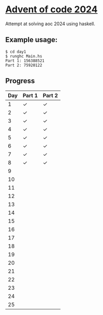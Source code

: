# [Advent of code 2024](https://adventofcode.com/2024)
Attempt at solving aoc 2024 using haskell.

## Example usage:
```shell
$ cd day1
$ runghc Main.hs
Part 1: 156388521
Part 2: 75920122
```

## Progress
| Day | Part 1 | Part 2 |
| --- | ------ | ------ |
| 1   | ✓      | ✓      |
| 2   | ✓      | ✓      |
| 3   | ✓      | ✓      |
| 4   | ✓      | ✓      |
| 5   | ✓      | ✓      |
| 6   | ✓      | ✓      |
| 7   | ✓      | ✓      |
| 8   | ✓      | ✓      |
| 9   |        |        |
| 10  |        |        |
| 11  |        |        |
| 12  |        |        |
| 13  |        |        |
| 14  |        |        |
| 15  |        |        |
| 16  |        |        |
| 17  |        |        |
| 18  |        |        |
| 19  |        |        |
| 20  |        |        |
| 21  |        |        |
| 22  |        |        |
| 23  |        |        |
| 24  |        |        |
| 25  |        |        |
